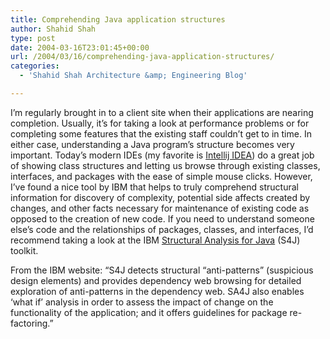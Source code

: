 ```yaml
---
title: Comprehending Java application structures
author: Shahid Shah
type: post
date: 2004-03-16T23:01:45+00:00
url: /2004/03/16/comprehending-java-application-structures/
categories:
  - 'Shahid Shah Architecture &amp; Engineering Blog'

---
```

I&#8217;m regularly brought in to a client site when their applications are nearing completion. Usually, it&#8217;s for taking a look at performance problems or for completing some features that the existing staff couldn&#8217;t get to in time. In either case, understanding a Java program&#8217;s structure becomes very important. Today&#8217;s modern IDEs (my favorite is [Intellij IDEA][1]) do a great job of showing class structures and letting us browse through existing classes, interfaces, and packages with the ease of simple mouse clicks. However, I&#8217;ve found a nice tool by IBM that helps to truly comprehend structural information for discovery of complexity, potential side affects created by changes, and other facts necessary for maintenance of existing code as opposed to the creation of new code. If you need to understand someone else&#8217;s code and the relationships of packages, classes, and interfaces, I&#8217;d recommend taking a look at the IBM [Structural Analysis for Java][2] (S4J) toolkit.
  
<!--more-->

From the IBM website: &#8220;S4J detects structural &#8220;anti-patterns&#8221; (suspicious design elements) and provides dependency web browsing for detailed exploration of anti-patterns in the dependency web. SA4J also enables &#8216;what if&#8217; analysis in order to assess the impact of change on the functionality of the application; and it offers guidelines for package re-factoring.&#8221;

 [1]: http://www.intellij.com
 [2]: http://www.alphaworks.ibm.com/tech/sa4j